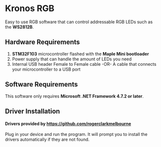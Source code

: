 # Kronos RGB
Easy to use RGB software that can control addressable RGB LEDs such as the **WS2812B**.

## Hardware Requirements
1. **STM32F103** microcontroller flashed with the **Maple Mini bootloader**
2. Power supply that can handle the amount of LEDs you need
3. Internal USB header Female to Female cable -OR- A cable that connects your microcontroller to a USB port

## Software Requirements
This software only requires **Microsoft .NET Framework 4.7.2 or later**.

## Driver Installation
#### Drivers provided by https://github.com/rogerclarkmelbourne
Plug in your device and run the program. It will prompt you to install the drivers automatically if they are not found.
